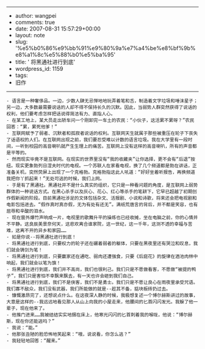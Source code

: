 - --
- author: wangpei
- comments: true
- date: 2007-08-31 15:57:29+00:00
- layout: note
- slug: '%e5%b0%86%e9%bb%91%e9%80%9a%e7%a4%be%e8%bf%9b%e8%a1%8c%e5%88%b0%e5%ba%95'
- title: ' 将黑通社进行到底'
- wordpress_id: 1159
- tags:
- 旧作
- --
    - 语言是一种奢侈品。一边，少数人肆无忌惮地地玩弄着笔和舌，制造着文字垃圾和唾沫星子；另一边，大多数最需要说话的人却不得不保持长久的沉默。因此，当弱势人群突然获得了说话的权利，他们要考虑怎样把话说得简洁有力、直指人心。
    - 在某工地上，某大员走出轿车问一个刚卸完一车土的农民：“小伙子，这活累不累呀？”农民回答：“累，累死他爹！”
    - 互联网赋予了弱者、沉默者和孤寂者说话的权利。互联网天生就属于那些被重压在轮子下丧失了话语权的人们。在互联网出现之前，我们要忍受难以计数的语言垃圾。我在大学里有一段时间，一听到校园的高音喇叭就产生生理上的痛苦。互联网上没有这样的高音喇叭，所有的声音都是平等的。
    - 然而现实毕竟不是互联网。在现实的世界里没有“我的收藏夹”让你选择，更不会有“后退”按纽。现实更象勃列日涅夫时代的电视。一个苏联人在家看电视，换了几个频道都是勃在讲话，正准备关机，突然荧屏上出现了一个克格勃。克格勃指这此人吼道：“好好坐着听报告，再换频道我把你丫抓起来！”无处可逃的时候，我们上网。
    - 于是有了黑通社。黑通社并不是什么真实的组织，它只是一种看问题的角度，是互联网上弱势群体的一种说话方式。在黑心杀手以及灰心、花心、红心等杀手的笔耕下，它早已超越了初期创作假新闻的阶段。目前黑通社涉足的文体包括杂文、活报剧、小说和诗歌，将来还会把电视剧和电影包括进去。“假作真时真亦假，无为有处有还无”。满纸荒唐言的背后，并不都是笑容，也有屈辱和辛酸的泪水。
    - 现在窗外爆竹声响成一片，电视里的歌舞升平的操练也已经收摊，坐在电脑之前，你的心情并不平静。这良辰美景奈何天，这悲欢离合谁家院，这一世纪，这一千年，这测不透的幸福与苦难，这离不开的异乡和家园……
    - 如是你说--将黑通社进行到底！
    - 将黑通社进行到底，只要权力的轮子还在碾着弱者的躯体，只要在黑夜里还有哭泣和叹息，我们就会铸剑为笔！
    - 将黑通社进行到底，只要赢家还在通吃、弱肉还遭强食，只要《后庭花》的旋律在酒池肉林中响起，我们就会以笔为旗！
    - 将黑通社进行到底，我们并不高尚，我们也很利己。我们只是不愿做看客，不愿做“被提的鸭子”，我们只是害怕不幸飘来飘去，有一天也许会砸到我们自己。
    - 将黑通社进行到底，我们不是侠客，我们不是勇士。我们只是不愿让良心在雨夜里承受咒语。我们寡不敌众，我们没有武器，我们所能做的就是--趁其不备，掂块板砖扔过去。
    - 慷慨激昂完了，还想说点什么。在这夜深人静的时候，我极想复述一个博尔赫斯讲过的故事，大意是这样的--我远远地看见那人从山上向我的小屋走来，他腰间的匕首闪闪发光。我躲了他一辈子，现在他来了。
    - 他推门进来……我被结结实实地捆在床上，他寒光闪闪的匕首刺着我的喉咙，他说：“博尔赫斯，现在你还能逃吗？”
    - 我说：“能。”
    - 他那张丑陋的脸恐怖地笑起来：“哦，说说看，你怎么逃？”
    - 我轻轻地回答：“醒来。” 
